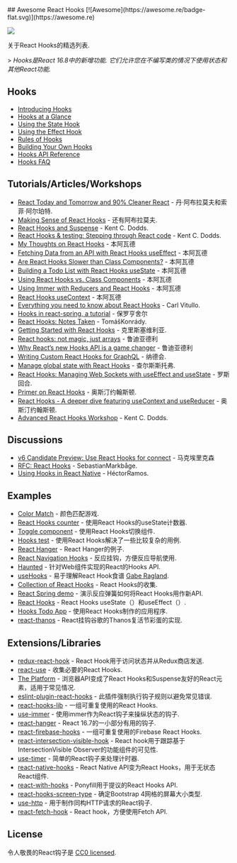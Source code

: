 <div class="github-widget" data-repo="glauberfc/awesome-react-hooks"></div>
## Awesome React Hooks [![Awesome](https://awesome.re/badge-flat.svg)](https://awesome.re)

[<img src="https://user-images.githubusercontent.com/15311858/47717137-ab421180-dc23-11e8-9ee8-a0de40260113.png">](https://reactjs.org/docs/hooks-intro.html)

关于React Hooks的精选列表.

 &gt; _Hooks是React 16.8中的新增功能.  它们允许您在不编写类的情况下使用状态和其他React功能._



## Hooks

- [Introducing Hooks](https://reactjs.org/docs/hooks-intro.html)
- [Hooks at a Glance](https://reactjs.org/docs/hooks-overview.html)
- [Using the State Hook](https://reactjs.org/docs/hooks-state.html)
- [Using the Effect Hook](https://reactjs.org/docs/hooks-effect.html)
- [Rules of Hooks](https://reactjs.org/docs/hooks-rules.html)
- [Building Your Own Hooks](https://reactjs.org/docs/hooks-custom.html)
- [Hooks API Reference](https://reactjs.org/docs/hooks-reference.html)
- [Hooks FAQ](https://reactjs.org/docs/hooks-faq.html)

## Tutorials/Articles/Workshops

- [React Today and Tomorrow and 90% Cleaner React](https://www.youtube.com/watch?v=dpw9EHDh2bM) - 丹·阿布拉莫夫和索菲·阿尔珀特.
- [Making Sense of React Hooks](https://medium.com/@dan_abramov/making-sense-of-react-hooks-fdbde8803889) - 还有阿布拉莫夫.
- [React Hooks and Suspense](https://egghead.io/playlists/react-hooks-and-suspense-650307f2) -  Kent C. Dodds.
- [React Hooks & testing: Stepping through React code](https://youtu.be/JQeB9miT9Wc) -  Kent C. Dodds.
- [My Thoughts on React Hooks](https://youtu.be/gmF4k6P2va8) - 本阿瓦德
- [Fetching Data from an API with React Hooks useEffect](https://youtu.be/k0WnY0Hqe5c) - 本阿瓦德
- [Are React Hooks Slower than Class Components?](https://youtu.be/tKRWuVOEB2w) - 本阿瓦德
- [Building a Todo List with React Hooks useState](https://youtu.be/cAZ-fOd1RpA) - 本阿瓦德
- [Using React Hooks vs. Class Components](https://youtu.be/vbaIZ3xMj9U) - 本阿瓦德
- [Using Immer with Reducers and React Hooks](https://youtu.be/FmKjwh34Rn8) - 本阿瓦德
- [React Hooks useContext](https://youtu.be/xWXxkFzgnFM) - 本阿瓦德
- [Everything you need to know about React Hooks](https://medium.com/@vcarl/everything-you-need-to-know-about-react-hooks-8f680dfd4349) -  Carl Vitullo.
- [Hooks in react-spring, a tutorial](https://medium.com/@drcmda/hooks-in-react-spring-a-tutorial-c6c436ad7ee4) - 保罗亨舍尔
- [React Hooks: Notes Taken](https://medium.com/@tomaskonrady/react-hooks-notes-taken-c42376af3ab0) - TomášKonrády.
- [Getting Started with React Hooks](https://scotch.io/tutorials/getting-started-with-react-hooks) - 克里斯塞维利亚.
- [React hooks: not magic, just arrays](https://medium.com/@ryardley/react-hooks-not-magic-just-arrays-cd4f1857236e) - 鲁迪亚德利
- [Why React’s new Hooks API is a game changer](https://itnext.io/why-reacts-hooks-api-is-a-game-changer-8731c2b0a8c) - 鲁迪亚德利
- [Writing Custom React Hooks for GraphQL](https://medium.com/open-graphql/react-hooks-for-graphql-3fa8ebdd6c62) - 纳德会.
- [Manage global state with React Hooks](https://medium.com/@Charles_Stover/manage-global-state-with-react-hooks-6065041b55b4) - 查尔斯斯托弗.
- [React Hooks: Managing Web Sockets with useEffect and useState](https://medium.com/@rossbulat/react-hooks-managing-web-sockets-with-useeffect-and-usestate-2dfc30eeceec) - 罗斯回合.
- [Primer on React Hooks](https://testdriven.io/blog/react-hooks-primer/) - 奥斯汀约翰斯顿.
- [React Hooks - A deeper dive featuring useContext and useReducer](https://testdriven.io/blog/react-hooks-advanced/) - 奥斯汀约翰斯顿.
- [Advanced React Hooks Workshop](https://github.com/kentcdodds/advanced-react-hooks) -  Kent C. Dodds.

## Discussions

- [v6 Candidate Preview: Use React Hooks for connect](https://github.com/reduxjs/react-redux/pull/1065) - 马克埃里克森
- [RFC: React Hooks](https://github.com/reactjs/rfcs/pull/68) - SebastianMarkbåge.
- [Using Hooks in React Native](https://github.com/facebook/react-native/issues/21967#issuecomment-434113687) - HéctorRamos.

## Examples

- [Color Match](https://codesandbox.io/s/jjy215l7w3) - 颜色匹配游戏.
- [React Hooks counter](https://codesandbox.io/s/yjn90lzwrx?module=%2Fsrc%2FApp.js) - 使用React Hooks的useState计数器.
- [Toggle component](https://codesandbox.io/s/m449vyk65x) - 使用React Hooks切换组件.
- [Hooks test](https://github.com/jacobp100/hooks-test) - 使用React Hooks解决了一些比较复杂的用例.
- [React Hanger](https://github.com/kitze/react-hanger) -  React Hanger的例子.
- [React Navigation Hooks](https://github.com/react-navigation/react-navigation-hooks) - 反应挂钩，方便反应导航使用.
- [Haunted](https://github.com/matthewp/haunted) - 针对Web组件实现的React的Hooks API.
- [useHooks](https://usehooks.com/) - 易于理解React Hook食谱 [Gabe Ragland](https://twitter.com/gabe_ragland).
- [Collection of React Hooks](https://nikgraf.github.io/react-hooks/) -  React Hooks的收集.
- [React Spring demo](https://codesandbox.io/s/ppxnl191zx) - 演示反应弹簧如何将React Hooks用作新API.
- [React Hooks](https://codesandbox.io/s/yq5qowzrvz) -  React Hooks useState（）和useEffect（）.
- [Hooks Todo App](https://codesandbox.io/s/9kwyzy0y4) - 使用React Hooks制作的应用程序.
- [react-thanos](https://github.com/codeshifu/react-thanos) -  React挂钩谷歌的Thanos复活节彩蛋的实现.

## Extensions/Libraries

- [redux-react-hook](https://github.com/facebookincubator/redux-react-hook) -  React Hook用于访问状态并从Redux商店发送.
- [react-use](https://github.com/streamich/react-use) - 收集必要的React Hooks.
- [The Platform](https://github.com/palmerhq/the-platform) - 浏览器API变成了React Hooks和Suspense友好的React元素，适用于常见情况.
- [eslint-plugin-react-hooks](https://www.npmjs.com/package/eslint-plugin-react-hooks) - 此插件强制执行钩子规则以避免常见错误.
- [react-hooks-lib](https://github.com/beizhedenglong/react-hooks-lib) - 一组可重复使用的React Hooks.
- [use-immer](https://github.com/mweststrate/use-immer) - 使用immer作为React钩子来操纵状态的钩子.
- [react-hanger](https://github.com/kitze/react-hanger) -  React 16.7的一小部分有用的钩子.
- [react-firebase-hooks](https://github.com/csfrequency/react-firebase-hooks) - 一组可重复使用的Firebase React Hooks.
- [react-intersection-visible-hook](https://github.com/AvraamMavridis/react-intersection-visible-hook) -  React hook用于跟踪基于IntersectionVisible Observer的功能组件的可见性.
- [use-timer](https://github.com/thibaultboursier/use-timer) - 简单的React钩子来处理计时器.
- [react-native-hooks](https://github.com/react-native-community/react-native-hooks) -  React Native API变为React Hooks，用于无状态React组件.
- [react-with-hooks](https://github.com/yesmeck/react-with-hooks) -  Ponyfill用于提议的React Hooks API.
- [react-hooks-screen-type](https://github.com/pankod/react-hooks-screen-type) - 确定Bootstrap 4网格的屏幕大小类型.
- [use-http](https://github.com/alex-cory/react-usefetch) - 用于制作同构HTTP请求的React钩子.
- [react-fetch-hook](https://github.com/ilyalesik/react-fetch-hook) -  React hook，方便使用Fetch API.

## License

令人敬畏的React钩子是 [CC0 licensed](https://github.com/glauberfc/awesome-react-hooks/blob/master//LICENSE.md).
